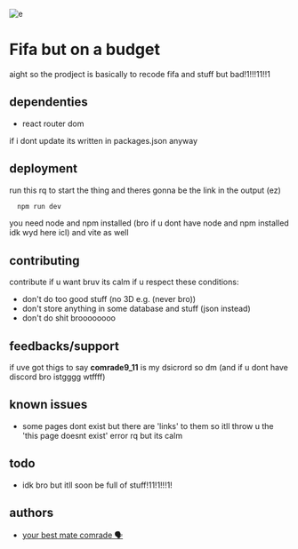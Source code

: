 ![e](https://cdn.discordapp.com/attachments/1123642015582797975/1174421374115250176/fcLogo.png?ex=65678823&is=65551323&hm=76188af0845f9b4f23e4f67fd29f9760f2bb54767a77c0144f8c0ebaf9bd40f0&)
# Fifa but on a budget

aight so the prodject is basically to recode fifa and stuff but bad!1!!!11!!1


## dependenties

- react router dom

if i dont update its written in packages.json anyway 

## deployment

run this rq to start the thing and theres gonna be the link in the output (ez)

```bash
  npm run dev
```

you need node and npm installed (bro if u dont have node and npm installed idk wyd here icl) and vite as well
## contributing

contribute if u want bruv its calm if u respect these conditions:

- don't do too good stuff (no 3D e.g. (never bro))
- don't store anything in some database and stuff (json instead)
- don't do shit broooooooo


## feedbacks/support

if uve got thigs to say **comrade9_11** is my dsicrord so dm (and if u dont have discord bro istgggg wtffff)


## known issues

- some pages dont exist but there are 'links' to them so itll throw u the 'this page doesnt exist' error rq but its calm
## todo

- idk bro but itll soon be full of stuff!11!1!!!1!
## authors

- [your best mate comrade 🗣️](https://github.com/Yudjenn)